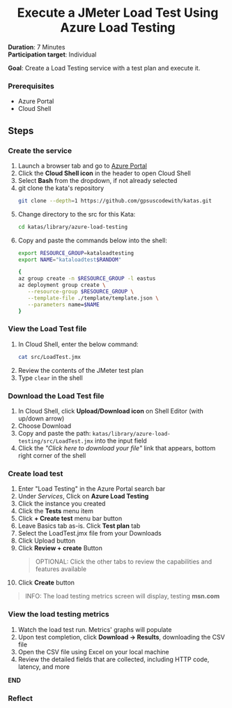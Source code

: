 <h1 align="center">Execute a JMeter Load Test Using Azure Load Testing</h1>

**Duration**: 7 Minutes <br />
**Participation target**: Individual <br />

**Goal**: Create a Load Testing service with a test plan and execute it.

### Prerequisites

- Azure Portal
- Cloud Shell

## Steps

### Create the service
1. Launch a browser tab and go to [Azure Portal](https://ms.portal.azure.com/#home)
2. Click the **Cloud Shell icon** in the header to open Cloud Shell
3. Select **Bash** from the dropdown, if not already selected 
2. git clone the kata's repository
   ```bash
   git clone --depth=1 https://github.com/gpsuscodewith/katas.git
   ```
3. Change directory to the src for this Kata:
   ```bash
   cd katas/library/azure-load-testing
   ```
4. Copy and paste the commands below into the shell:
   ```bash
   export RESOURCE_GROUP=kataloadtesting
   export NAME="kataloadtest$RANDOM"

   {
   az group create -n $RESOURCE_GROUP -l eastus
   az deployment group create \
      --resource-group $RESOURCE_GROUP \
      --template-file ./template/template.json \
      --parameters name=$NAME
   }
   ```

### View the Load Test file
1. In Cloud Shell, enter the below command:
   ```bash
   cat src/LoadTest.jmx 
   ```
2. Review the contents of the JMeter test plan
3. Type ```clear``` in the shell

### Download the Load Test file
1. In Cloud Shell, click **Upload/Download icon** on Shell Editor (with up/down arrow)
2. Choose Download
3. Copy and paste the path: ```katas/library/azure-load-testing/src/LoadTest.jmx``` into the input field
4. Click the _"Click here to download your file"_ link that appears, bottom right corner of the shell

### Create load test
1. Enter "Load Testing" in the Azure Portal search bar
2. Under _Services_, Click on **Azure Load Testing**
3. Click the instance you created
4. Click the **Tests** menu item
5. Click **+ Create test** menu bar button
6. Leave Basics tab as-is. Click **Test plan** tab
7. Select the LoadTest.jmx file from your Downloads
8. Click Upload button
9. Click **Review + create** Button
   > OPTIONAL: Click the other tabs to review the capabilities and features available
10. Click **Create** button
   > INFO: The load testing metrics screen will display, testing **msn.com**

### View the load testing metrics
1. Watch the load test run. Metrics' graphs will populate
2. Upon test completion, click **Download -> Results**, downloading the CSV file
3. Open the CSV file using Excel on your local machine
4. Review the detailed fields that are collected, including HTTP code, latency, and more

**END**

### Reflect


